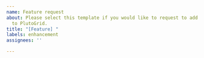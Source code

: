 ```yaml
---
name: Feature request
about: Please select this template if you would like to request to add new features
  to PlutoGrid.
title: "[Feature] "
labels: enhancement
assignees: ''

---
```


<!--Sample
Please write a request to add a feature.
If it is difficult to explain in text, please provide an image, video, or other reference link to refer to the function.
-->
